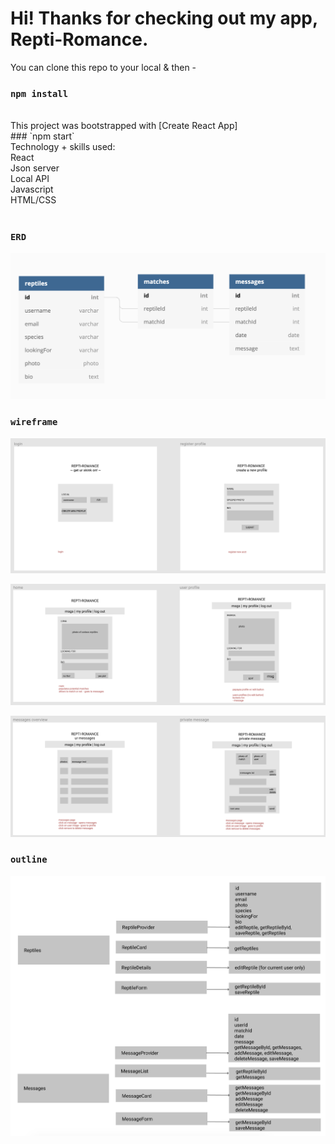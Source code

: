 # Hi! Thanks for checking out my app, Repti-Romance. <br/>
You can clone this repo to your local & then - <br/>
### `npm install`
<br/>
This project was bootstrapped with [Create React App] <br/>
### `npm start`
<br/>
Technology + skills used: <br/>
React <br/>
Json server <br/>
Local API <br/>
Javascript <br/>
HTML/CSS <br/><br/>

### `ERD`
![Repti-ERD](/readme/repti-ERD.png)

### `wireframe`
![Repti-wireframe1](/readme/repti-wireframe1.png)

![Repti-wireframe2](/readme/repti-wireframe2.png)

![Repti-wireframe3](/readme/repti-wireframe3.png)

### `outline`
![Repti-outline](/readme/repti-outline.png)
